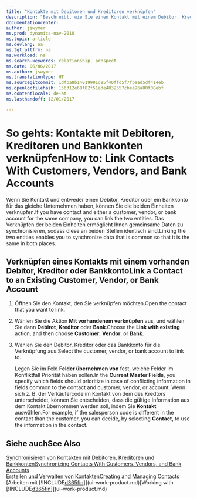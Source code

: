 ```yaml
---
title: "Kontakte mit Debitoren und Kreditoren verknüpfen"
description: "Beschreibt, wie Sie einen Kontakt mit einem Debitor, Kreditor oder einem Bankkonto aus dem gleichen Unternehmen verknüpfen, sodass Sie allgemeine Daten synchronisieren können."
documentationcenter: 
author: jswymer
ms.prod: dynamics-nav-2018
ms.topic: article
ms.devlang: na
ms.tgt_pltfrm: na
ms.workload: na
ms.search.keywords: relationship, prospect
ms.date: 06/06/2017
ms.author: jswymer
ms.translationtype: HT
ms.sourcegitcommit: 1dfba8b14019991c95f40ffd5f7fbaed5df414eb
ms.openlocfilehash: 156312e68f82f51ade4832557cbea96a80f08ebf
ms.contentlocale: de-at
ms.lasthandoff: 12/01/2017

---
```

# <a name="how-to-link-contacts-with-customers-vendors-and-bank-accounts"></a><span data-ttu-id="6a6ca-103">So gehts: Kontakte mit Debitoren, Kreditoren und Bankkonten verknüpfen</span><span class="sxs-lookup"><span data-stu-id="6a6ca-103">How to: Link Contacts With Customers, Vendors, and Bank Accounts</span></span>
<span data-ttu-id="6a6ca-104">Wenn Sie Kontakt und entweder einen Debitor, Kreditor oder ein Bankkonto für das gleiche Unternehmen haben, können Sie die beiden Einheiten verknüpfen.</span><span class="sxs-lookup"><span data-stu-id="6a6ca-104">If you have contact and either a customer, vendor, or bank account for the same company, you can link the two entities.</span></span> <span data-ttu-id="6a6ca-105">Das Verknüpfen der beiden Einheiten ermöglicht Ihnen gemeinsame Daten zu synchronisieren, sodass diese an beiden Stellen identisch sind.</span><span class="sxs-lookup"><span data-stu-id="6a6ca-105">Linking the two entities enables you to synchronize data that is common so that it is the same in both places.</span></span>

## <a name="link-a-contact-to-an-existing-customer-vendor-or-bank-account"></a><span data-ttu-id="6a6ca-106">Verknüpfen eines Kontakts mit einem vorhanden Debitor, Kreditor oder Bankkonto</span><span class="sxs-lookup"><span data-stu-id="6a6ca-106">Link a Contact to an Existing Customer, Vendor, or Bank Account</span></span>
1. <span data-ttu-id="6a6ca-107">Öffnen Sie den Kontakt, den Sie verknüpfen möchten.</span><span class="sxs-lookup"><span data-stu-id="6a6ca-107">Open the contact that you want to link.</span></span>
2. <span data-ttu-id="6a6ca-108">Wählen Sie die Aktion **Mit vorhandenem verknüpfen** aus, und wählen Sie dann **Debirot**, **Kreditor** oder **Bank**.</span><span class="sxs-lookup"><span data-stu-id="6a6ca-108">Choose the **Link with existing** action, and then choose **Customer**, **Vendor**, or **Bank**.</span></span>
3. <span data-ttu-id="6a6ca-109">Wählen Sie den Debitor, Kreditor oder das Bankkonto für die Verknüpfung aus.</span><span class="sxs-lookup"><span data-stu-id="6a6ca-109">Select the customer, vendor, or bank account to link to.</span></span>

   <span data-ttu-id="6a6ca-110">Legen Sie im Feld **Felder übernehmen von** fest, welche Felder im Konfliktfall Priorität haben sollen.</span><span class="sxs-lookup"><span data-stu-id="6a6ca-110">In the **Current Master Fields**, you specify which fields should prioritize in case of conflicting information in fields common to the contact and customer, vendor, or account.</span></span> <span data-ttu-id="6a6ca-111">Wenn sich z. B. der Verkäufercode im Kontakt von dem des Kredtors unterscheidet, können Sie entscheiden, dass die gültige Information aus dem Kontakt übernommen werden soll, indem Sie **Kontakt** auswählen.</span><span class="sxs-lookup"><span data-stu-id="6a6ca-111">For example, if the salesperson code is different in the contact than the customer, you can decide, by selecting **Contact**, to use the information in the contact.</span></span>

## <a name="see-also"></a><span data-ttu-id="6a6ca-112">Siehe auch</span><span class="sxs-lookup"><span data-stu-id="6a6ca-112">See Also</span></span>
[<span data-ttu-id="6a6ca-113">Synchronisieren von Kontakten mit Debitoren, Kreditoren und Bankkonten</span><span class="sxs-lookup"><span data-stu-id="6a6ca-113">Synchronizing Contacts With Customers, Vendors, and Bank Accounts</span></span>](marketing-synchronize-contacts-customers-vendors-bank-accounts.md)  
[<span data-ttu-id="6a6ca-114">Erstellen und Verwalten von Kontakten</span><span class="sxs-lookup"><span data-stu-id="6a6ca-114">Creating and Managing Contacts</span></span>](marketing-contacts.md)  
<span data-ttu-id="6a6ca-115">[Arbeiten mit [!INCLUDE[d365fin](includes/d365fin_md.md)]](ui-work-product.md)</span><span class="sxs-lookup"><span data-stu-id="6a6ca-115">[Working with [!INCLUDE[d365fin](includes/d365fin_md.md)]](ui-work-product.md)</span></span>  

